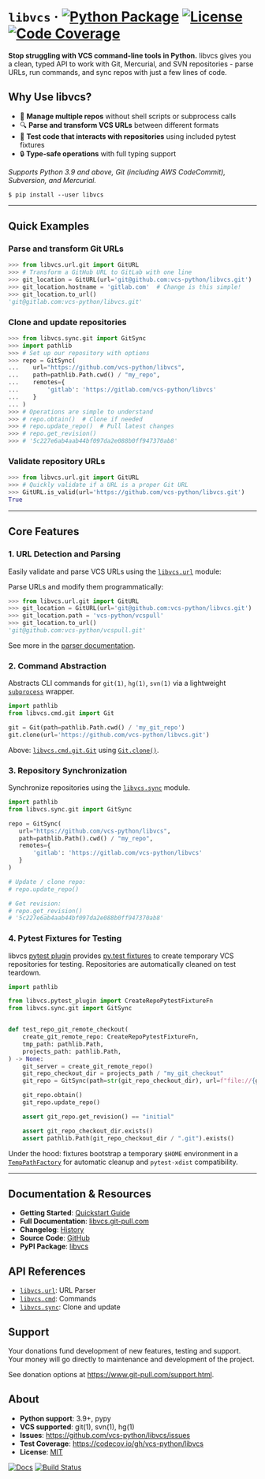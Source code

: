 # `libvcs` &middot; [![Python Package](https://img.shields.io/pypi/v/libvcs.svg)](https://pypi.org/project/libvcs/) [![License](https://img.shields.io/github/license/vcs-python/libvcs.svg)](https://github.com/vcs-python/libvcs/blob/master/LICENSE) [![Code Coverage](https://codecov.io/gh/vcs-python/libvcs/branch/master/graph/badge.svg)](https://codecov.io/gh/vcs-python/libvcs)

**Stop struggling with VCS command-line tools in Python.** libvcs gives you a clean, typed API to work with Git, Mercurial, and SVN repositories - parse URLs, run commands, and sync repos with just a few lines of code.

## Why Use libvcs?

- 🔄 **Manage multiple repos** without shell scripts or subprocess calls
- 🔍 **Parse and transform VCS URLs** between different formats
- 🧪 **Test code that interacts with repositories** using included pytest fixtures
- 🔒 **Type-safe operations** with full typing support

*Supports Python 3.9 and above, Git (including AWS CodeCommit), Subversion, and Mercurial.*

```console
$ pip install --user libvcs
```

---

## Quick Examples

### Parse and transform Git URLs
```python
>>> from libvcs.url.git import GitURL
>>> # Transform a GitHub URL to GitLab with one line
>>> git_location = GitURL(url='git@github.com:vcs-python/libvcs.git')
>>> git_location.hostname = 'gitlab.com'  # Change is this simple!
>>> git_location.to_url()
'git@gitlab.com:vcs-python/libvcs.git'
```

### Clone and update repositories
```python
>>> from libvcs.sync.git import GitSync
>>> import pathlib
>>> # Set up our repository with options
>>> repo = GitSync(
...    url="https://github.com/vcs-python/libvcs",
...    path=pathlib.Path.cwd() / "my_repo",
...    remotes={
...        'gitlab': 'https://gitlab.com/vcs-python/libvcs'
...    }
... )
>>> # Operations are simple to understand
>>> # repo.obtain()  # Clone if needed
>>> # repo.update_repo()  # Pull latest changes
>>> # repo.get_revision()
>>> # '5c227e6ab4aab44bf097da2e088b0ff947370ab8'
```

### Validate repository URLs
```python
>>> from libvcs.url.git import GitURL
>>> # Quickly validate if a URL is a proper Git URL
>>> GitURL.is_valid(url='https://github.com/vcs-python/libvcs.git')
True
```

---

## Core Features

### 1. URL Detection and Parsing

Easily validate and parse VCS URLs using the [`libvcs.url`](https://libvcs.git-pull.com/url/index.html) module:

Parse URLs and modify them programmatically:

```python
>>> from libvcs.url.git import GitURL
>>> git_location = GitURL(url='git@github.com:vcs-python/libvcs.git')
>>> git_location.path = 'vcs-python/vcspull'
>>> git_location.to_url()
'git@github.com:vcs-python/vcspull.git'
```

See more in the [parser documentation](https://libvcs.git-pull.com/parse/index.html).

### 2. Command Abstraction

Abstracts CLI commands for `git(1)`, `hg(1)`, `svn(1)` via a lightweight [`subprocess`](https://docs.python.org/3/library/subprocess.html) wrapper.

```python
import pathlib
from libvcs.cmd.git import Git

git = Git(path=pathlib.Path.cwd() / 'my_git_repo')
git.clone(url='https://github.com/vcs-python/libvcs.git')
```

Above: [`libvcs.cmd.git.Git`](https://libvcs.git-pull.com/cmd/git.html#libvcs.cmd.git.Git) using
[`Git.clone()`](http://libvcs.git-pull.com/cmd/git.html#libvcs.cmd.git.Git.clone).

### 3. Repository Synchronization

Synchronize repositories using the [`libvcs.sync`](https://libvcs.git-pull.com/sync/) module.

```python
import pathlib
from libvcs.sync.git import GitSync

repo = GitSync(
   url="https://github.com/vcs-python/libvcs",
   path=pathlib.Path().cwd() / "my_repo",
   remotes={
       'gitlab': 'https://gitlab.com/vcs-python/libvcs'
   }
)

# Update / clone repo:
# repo.update_repo()

# Get revision:
# repo.get_revision()
# '5c227e6ab4aab44bf097da2e088b0ff947370ab8'
```

### 4. Pytest Fixtures for Testing

libvcs [pytest plugin](https://libvcs.git-pull.com/pytest-plugin.html) provides [py.test fixtures] to create temporary VCS repositories for testing. Repositories are automatically cleaned on test teardown.

[py.test fixtures]: https://docs.pytest.org/en/8.2.x/explanation/fixtures.html

```python
import pathlib

from libvcs.pytest_plugin import CreateRepoPytestFixtureFn
from libvcs.sync.git import GitSync


def test_repo_git_remote_checkout(
    create_git_remote_repo: CreateRepoPytestFixtureFn,
    tmp_path: pathlib.Path,
    projects_path: pathlib.Path,
) -> None:
    git_server = create_git_remote_repo()
    git_repo_checkout_dir = projects_path / "my_git_checkout"
    git_repo = GitSync(path=str(git_repo_checkout_dir), url=f"file://{git_server!s}")

    git_repo.obtain()
    git_repo.update_repo()

    assert git_repo.get_revision() == "initial"

    assert git_repo_checkout_dir.exists()
    assert pathlib.Path(git_repo_checkout_dir / ".git").exists()
```

Under the hood: fixtures bootstrap a temporary `$HOME` environment in a
[`TempPathFactory`](https://docs.pytest.org/en/8.3.x/reference/reference.html#pytest.TempPathFactory)
for automatic cleanup and `pytest-xdist` compatibility.

---

## Documentation & Resources

- **Getting Started**: [Quickstart Guide](https://libvcs.git-pull.com/quickstart.html)
- **Full Documentation**: [libvcs.git-pull.com](https://libvcs.git-pull.com)
- **Changelog**: [History](https://libvcs.git-pull.com/history.html)
- **Source Code**: [GitHub](https://github.com/vcs-python/libvcs)
- **PyPI Package**: [libvcs](https://pypi.python.org/pypi/libvcs)

## API References

- [`libvcs.url`](https://libvcs.git-pull.com/url/): URL Parser
- [`libvcs.cmd`](https://libvcs.git-pull.com/cmd/): Commands
- [`libvcs.sync`](https://libvcs.git-pull.com/sync/): Clone and update

## Support

Your donations fund development of new features, testing and support. Your money will go directly to
maintenance and development of the project.

See donation options at <https://www.git-pull.com/support.html>.

## About

- **Python support**: 3.9+, pypy
- **VCS supported**: git(1), svn(1), hg(1)
- **Issues**: <https://github.com/vcs-python/libvcs/issues>
- **Test Coverage**: <https://codecov.io/gh/vcs-python/libvcs>
- **License**: [MIT](https://opensource.org/licenses/MIT)

[![Docs](https://github.com/vcs-python/libvcs/workflows/docs/badge.svg)](https://libvcs.git-pull.com/)
[![Build Status](https://github.com/vcs-python/libvcs/workflows/tests/badge.svg)](https://github.com/vcs-python/libvcs/actions?query=workflow%3A%22tests%22)
